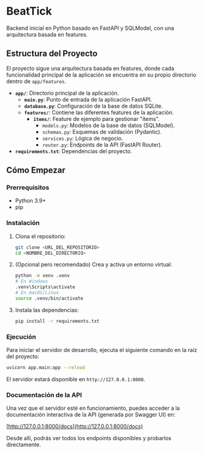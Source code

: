 # BeatTick

Backend inicial en Python basado en FastAPI y SQLModel, con una arquitectura basada en features.

## Estructura del Proyecto

El proyecto sigue una arquitectura basada en features, donde cada funcionalidad principal de la aplicación se encuentra en su propio directorio dentro de `app/features`.

- **`app/`**: Directorio principal de la aplicación.
  - **`main.py`**: Punto de entrada de la aplicación FastAPI.
  - **`database.py`**: Configuración de la base de datos SQLite.
  - **`features/`**: Contiene las diferentes features de la aplicación.
    - **`items/`**: Feature de ejemplo para gestionar "ítems".
      - `models.py`: Modelos de la base de datos (SQLModel).
      - `schemas.py`: Esquemas de validación (Pydantic).
      - `services.py`: Lógica de negocio.
      - `router.py`: Endpoints de la API (FastAPI Router).
- **`requirements.txt`**: Dependencias del proyecto.

## Cómo Empezar

### Prerrequisitos

- Python 3.9+
- pip

### Instalación

1. Clona el repositorio:
   ```bash
   git clone <URL_DEL_REPOSITORIO>
   cd <NOMBRE_DEL_DIRECTORIO>
   ```

2. (Opcional pero recomendado) Crea y activa un entorno virtual:
   ```bash
   python -m venv .venv
   # En Windows
   .venv\Scripts\activate
   # En macOS/Linux
   source .venv/bin/activate
   ```

3. Instala las dependencias:
   ```bash
   pip install -r requirements.txt
   ```

### Ejecución

Para iniciar el servidor de desarrollo, ejecuta el siguiente comando en la raíz del proyecto:

```bash
uvicorn app.main:app --reload
```

El servidor estará disponible en `http://127.0.0.1:8000`.

### Documentación de la API

Una vez que el servidor esté en funcionamiento, puedes acceder a la documentación interactiva de la API (generada por Swagger UI) en:

[http://127.0.0.1:8000/docs](http://127.0.0.1:8000/docs)

Desde allí, podrás ver todos los endpoints disponibles y probarlos directamente.